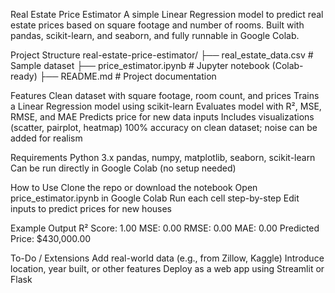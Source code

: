 Real Estate Price Estimator
A simple Linear Regression model to predict real estate prices based on square footage and number of rooms. Built with pandas, scikit-learn, and seaborn, and fully runnable in Google Colab.

Project Structure
real-estate-price-estimator/
├── real_estate_data.csv       # Sample dataset
├── price_estimator.ipynb      # Jupyter notebook (Colab-ready)
├── README.md                  # Project documentation

Features
Clean dataset with square footage, room count, and prices
Trains a Linear Regression model using scikit-learn
Evaluates model with R², MSE, RMSE, and MAE
Predicts price for new data inputs
Includes visualizations (scatter, pairplot, heatmap)
100% accuracy on clean dataset; noise can be added for realism

Requirements
Python 3.x
pandas, numpy, matplotlib, seaborn, scikit-learn
Can be run directly in Google Colab (no setup needed)

How to Use
Clone the repo or download the notebook
Open price_estimator.ipynb in Google Colab
Run each cell step-by-step
Edit inputs to predict prices for new houses

Example Output
R² Score: 1.00
MSE: 0.00
RMSE: 0.00
MAE: 0.00
Predicted Price: $430,000.00

To-Do / Extensions
Add real-world data (e.g., from Zillow, Kaggle)
Introduce location, year built, or other features
Deploy as a web app using Streamlit or Flask
